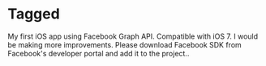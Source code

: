 Tagged
=======

My first iOS app using Facebook Graph API. Compatible with iOS 7. I would be making more improvements. Please download Facebook SDK from Facebook's developer portal and add it to the project.. 

